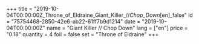 +++
title = "2019-10-04T00:00:00Z_Throne_of_Eldraine_Giant_Killer_//_Chop_Down_[en]_false"
id = "75754468-2850-42e6-ab22-61ff7b9d1214"
date = "2019-10-04T00:00:00Z"
name = "Giant Killer // Chop Down"
lang = ["en"]
price = "0.18"
quantity = 4
foil = false
set = "Throne of Eldraine"
+++
